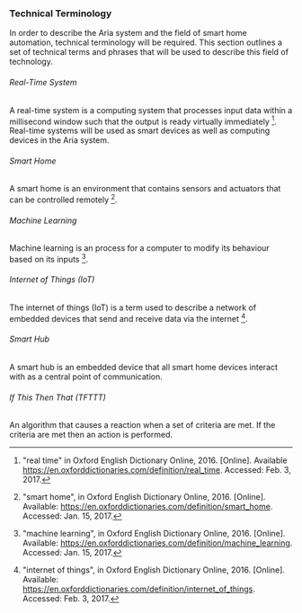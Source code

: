 ### Technical Terminology

In order to describe the Aria system and the field of smart home automation, technical terminology
will be required. This section outlines a set of technical terms and phrases that will be used
to describe this field of technology.

###### Real-Time System

A real-time system is a computing system that processes input data within a millisecond window
such that the output is ready virtually immediately [^TT-1]. Real-time systems will be used as
smart devices as well as computing devices in the Aria system.

###### Smart Home

A smart home is an environment that contains sensors and actuators that can be controlled
remotely [^TT-2].

###### Machine Learning

Machine learning is an process for a computer to modify its behaviour based on its inputs [^TT-3].

###### Internet of Things (IoT)

The internet of things (IoT) is a term used to describe a network of embedded devices that send
and receive data via the internet [^TT-4].

###### Smart Hub

A smart hub is an embedded device that all smart home devices interact with as a central point
of communication.

###### If This Then That (TFTTT)

An algorithm that causes a reaction when a set of criteria are met. If the criteria are met
then an action is performed.


<!-- References -->

[^TT-1]: "real time" in Oxford English Dictionary Online, 2016. [Online]. Available <https://en.oxforddictionaries.com/definition/real_time>. Accessed: Feb. 3, 2017.
[^TT-2]: "smart home", in Oxford English Dictionary Online, 2016. [Online]. Available: <https://en.oxforddictionaries.com/definition/smart_home>. Accessed: Jan. 15, 2017.
[^TT-3]: "machine learning", in Oxford English Dictionary Online, 2016. [Online]. Available: <https://en.oxforddictionaries.com/definition/machine_learning>. Accessed: Jan. 15, 2017.
[^TT-4]: "internet of things", in Oxford English Dictionary Online, 2016. [Online]. Available: <https://en.oxforddictionaries.com/definition/internet_of_things>. Accessed: Feb. 3, 2017.
